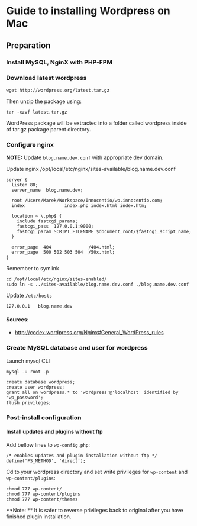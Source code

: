 # Guide to installing Wordpress on Mac

## Preparation

### Install MySQL, NginX with PHP-FPM
<!-- todo: links to other guides -->

### Download latest wordpress 
<!-- todo: links to setting up ssh -->
```
wget http://wordpress.org/latest.tar.gz
```
Then unzip the package using: 
```
tar -xzvf latest.tar.gz 
```

WordPress package will be extractec into a folder called wordpress inside of tar.gz package parent directory. 


### Configure nginx

__NOTE:__ Update `blog.name.dev.conf` with appropriate dev domain.

Update nginx /opt/local/etc/nginx/sites-available/blog.name.dev.conf
```
server {
  listen 80;
  server_name  blog.name.dev;

  root /Users/Marek/Workspace/Innocentio/wp.innocentio.com;
  index               index.php index.html index.htm;

  location ~ \.php$ {
    include fastcgi_params;
    fastcgi_pass  127.0.0.1:9000;
    fastcgi_param SCRIPT_FILENAME $document_root/$fastcgi_script_name;
  }

  error_page  404              /404.html;
  error_page  500 502 503 504  /50x.html;
}

```
Remember to symlink 
```
cd /opt/local/etc/nginx/sites-enabled/
sudo ln -s ../sites-available/blog.name.dev.conf ./blog.name.dev.conf
```

Update `/etc/hosts`
```
127.0.0.1   blog.name.dev
```
#### Sources:

 - http://codex.wordpress.org/Nginx#General_WordPress_rules
 
### Create MySQL database and user for wordpress

Launch mysql CLI
```
mysql -u root -p
```
```
create database wordpress;
create user wordpress;
grant all on wordpress.* to 'wordpress'@'localhost' identified by 'wp_password';
flush privileges;
```


### Post-install configuration

#### Install updates and plugins without ftp

Add bellow lines to `wp-config.php`:
```
/* enables updates and plugin installation without ftp */
define('FS_METHOD', 'direct');
```

Cd to your wordpress directory and set write privileges for `wp-content` and `wp-content/plugins`:

```
chmod 777 wp-content/
chmod 777 wp-content/plugins
chmod 777 wp-content/themes
```

**Note: ** It is safer to reverse privileges back to original after you have finished plugin installation.





